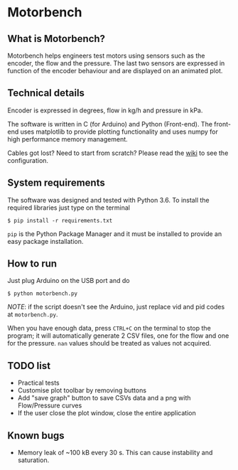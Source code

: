 # Motorbench

## What is Motorbench?
Motorbench helps engineers test motors using sensors such as the encoder,
the flow and the pressure.
The last two sensors are expressed in function of the encoder behaviour and are
displayed on an animated plot.

## Technical details
Encoder is expressed in degrees, flow in kg/h and pressure in kPa.

The software is written in C (for Arduino) and Python (Front-end).
The front-end uses matplotlib to provide plotting functionality and uses
numpy for high performance memory management.

Cables got lost? Need to start from scratch? Please read the
[wiki](https://github.com/polibacorse/motorbench/wiki/Cables-configuration)
to see the configuration.

## System requirements

The software was designed and tested with Python 3.6. To install the required
libraries just type on the terminal

```
$ pip install -r requirements.txt
```

`pip` is the Python Package Manager and it must be installed to provide an
easy package installation.

## How to run
Just plug Arduino on the USB port and do

```
$ python motorbench.py
```

_NOTE_: if the script doesn't see the Arduino, just replace vid and pid codes at
`motorbench.py`.

When you have enough data, press `CTRL+C` on the terminal to stop the program;
it will automatically generate 2 CSV files, one for the flow and one for the
pressure. `nan` values should be treated as values not acquired.

## TODO list

- Practical tests
- Customise plot toolbar by removing buttons
- Add "save graph" button to save CSVs data and a png with Flow/Pressure curves
- If the user close the plot window, close the entire application

## Known bugs

- Memory leak of ~100 kB every 30 s. This can cause instability and saturation.
